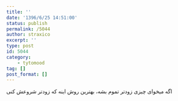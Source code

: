 ```yaml
---
title: ''
date: '1396/6/25 14:51:00'
status: publish
permalink: /5044
author: straxico
excerpt: ''
type: post
id: 5044
category:
    - tytomood
tag: []
post_format: []
---
```

اگه میخوای چیزی زودتر تموم بشه، بهترین روش اینه که زودتر شروعش کنی